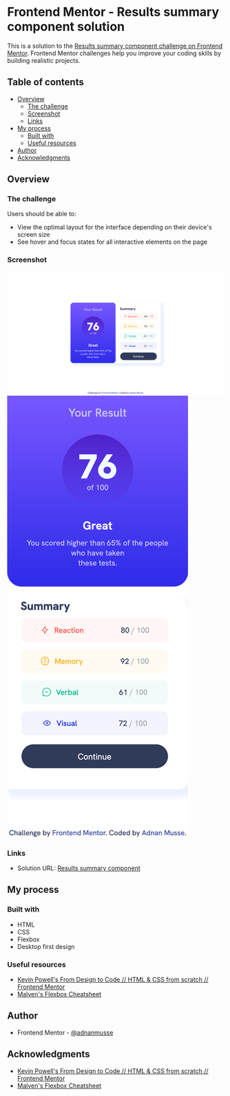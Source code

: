 # Frontend Mentor - Results summary component solution

This is a solution to the [Results summary component challenge on Frontend Mentor](https://www.frontendmentor.io/challenges/results-summary-component-CE_K6s0maV). Frontend Mentor challenges help you improve your coding skills by building realistic projects.

## Table of contents

- [Overview](#overview)
  - [The challenge](#the-challenge)
  - [Screenshot](#screenshot)
  - [Links](#links)
- [My process](#my-process)
  - [Built with](#built-with)
  - [Useful resources](#useful-resources)
- [Author](#author)
- [Acknowledgments](#acknowledgments)


## Overview

### The challenge

Users should be able to:

- View the optimal layout for the interface depending on their device's screen size
- See hover and focus states for all interactive elements on the page


### Screenshot

![](/assets/images/Frontend%20Mentor%20Results%20summary%20component.png)
![](/assets/images/Frontend%20Mentor%20Results%20summary%20component-mobile.png)



### Links

- Solution URL: [Results summary component](https://adnanmusse.github.io/Results-summary-component/)


## My process

### Built with

- HTML
- CSS
- Flexbox
- Desktop first design




### Useful resources

 - [Kevin Powell's From Design to Code // HTML & CSS from scratch // Frontend Mentor](https://www.youtube.com/watch?v=KqFAs5d3Yl8)
 - [Malven's Flexbox Cheatsheet](https://flexbox.malven.co/)



## Author

- Frontend Mentor - [@adnanmusse](https://www.frontendmentor.io/profile/adnanmusse)



## Acknowledgments

 - [Kevin Powell's From Design to Code // HTML & CSS from scratch // Frontend Mentor](https://www.youtube.com/watch?v=KqFAs5d3Yl8)
 - [Malven's Flexbox Cheatsheet](https://flexbox.malven.co/)
